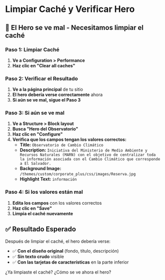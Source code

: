 # Limpiar Caché y Verificar Hero

## 🚨 **El Hero se ve mal - Necesitamos limpiar el caché**

### **Paso 1: Limpiar Caché**
1. **Ve a Configuration > Performance**
2. **Haz clic en "Clear all caches"**

### **Paso 2: Verificar el Resultado**
1. **Ve a la página principal** de tu sitio
2. **El hero debería verse correctamente** ahora
3. **Si aún se ve mal, sigue el Paso 3**

### **Paso 3: Si aún se ve mal**
1. **Ve a Structure > Block layout**
2. **Busca "Hero del Observatorio"**
3. **Haz clic en "Configure"**
4. **Verifica que los campos tengan los valores correctos:**
   - **Title:** `Observatorio de Cambio Climático`
   - **Description:** `Iniciativa del Ministerio de Medio Ambiente y Recursos Naturales (MARN) con el objetivo de centralizar toda la información asociada con el Cambio Climático que corresponde a El Salvador.`
   - **Background Image:** `/themes/custom/corporate_plus/css/images/Reserva.jpg`
   - **Highlight Text:** `información`

### **Paso 4: Si los valores están mal**
1. **Edita los campos** con los valores correctos
2. **Haz clic en "Save"**
3. **Limpia el caché nuevamente**

## ✅ **Resultado Esperado**

Después de limpiar el caché, el hero debería verse:
- ✅ **Con el diseño original** (fondo, título, descripción)
- ✅ **Sin texto crudo** visible
- ✅ **Con las tarjetas de características** en la parte inferior

¿Ya limpiaste el caché? ¿Cómo se ve ahora el hero? 